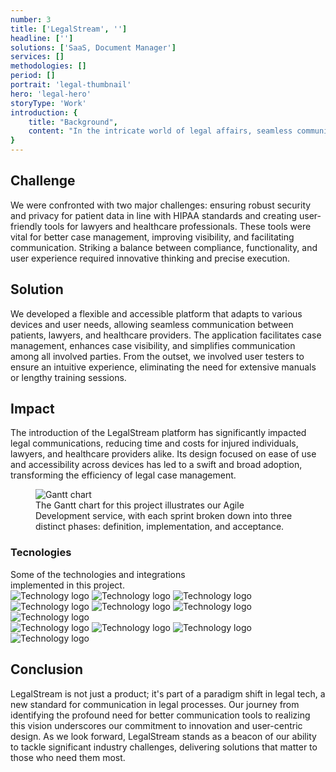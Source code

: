 ```yaml
---
number: 3
title: ['LegalStream', '']
headline: ['']
solutions: ['SaaS, Document Manager']
services: []
methodologies: []
period: []
portrait: 'legal-thumbnail'
hero: 'legal-hero'
storyType: 'Work'
introduction: {
    title: "Background",
    content: "In the intricate world of legal affairs, seamless communication is paramount—especially for those recuperating from injuries. Recognizing this critical need, we embarked on creating a groundbreaking platform. This web application is specifically designed to bridge the gap between injured individuals and their central points of contact: lawyers and healthcare providers. Our goal? To revolutionize communication efficiency and slash the exorbitant costs typically associated with legal processes."
}
---
```


<div>
    <h2>Challenge</h2>
    <p>We were confronted with two major challenges: ensuring robust security and privacy for patient data in line with HIPAA standards and creating user-friendly tools for lawyers and healthcare professionals. These tools were vital for better case management, improving visibility, and facilitating communication. Striking a balance between compliance, functionality, and user experience required innovative thinking and precise execution.</p>
</div>
<div>
    <h2>Solution</h2>
    <p>We developed a flexible and accessible platform that adapts to various devices and user needs, allowing seamless communication between patients, lawyers, and healthcare providers. The application facilitates case management, enhances case visibility, and simplifies communication among all involved parties. From the outset, we involved user testers to ensure an intuitive experience, eliminating the need for extensive manuals or lengthy training sessions.</p>
</div>

<div>
    <h2>Impact</h2>
    <p>The introduction of the LegalStream platform has significantly impacted legal communications, reducing time and costs for injured individuals, lawyers, and healthcare providers alike. Its design focused on ease of use and accessibility across devices has led to a swift and broad adoption, transforming the efficiency of legal case management.</p>
</div>


<div class="story_story__mainContent__gantt__TErEp">
    <figure>
        <img loading="lazy" src="/work/project-chart-es--ongoing.svg" alt="Gantt chart"/>
        <figcaption class="story_story__mainContent__caption__IQRnS">The Gantt chart for this project illustrates our Agile Development service, with each sprint broken down into three distinct phases: definition, implementation, and acceptance.</figcaption>
    </figure>
</div>
<div class="story_story__mainContent__technologies__v5XXm">
    <div>
        <h3>Tecnologies</h3>
        <span>Some of the technologies and integrations <br/>implemented in this project.</span>
    </div>   
    <div class="story_story__mainContent__technologies__images__6NSg5">
        <div>
            <img loading="lazy" alt="Technology logo" src="/technologies/html.svg"/>
            <img loading="lazy" alt="Technology logo" src="/technologies/css.svg"/>
            <img loading="lazy" alt="Technology logo" src="/technologies/javascript.svg"/>
            <img loading="lazy" alt="Technology logo" src="/technologies/maps.svg"/>
            <img loading="lazy" alt="Technology logo" src="/technologies/tag-manager.svg"/>
            <img loading="lazy" alt="Technology logo" src="/technologies/vue.svg"/>
            <img loading="lazy" alt="Technology logo" src="/technologies/sass.svg"/>
        </div>
        <div>
            <img loading="lazy" alt="Technology logo" src="/technologies/elasticsearch.svg"/>
            <img loading="lazy" alt="Technology logo" src="/technologies/stripe.svg" class="story_story__mainContent__technologies__images__large__KxVD1"/>
            <img loading="lazy" alt="Technology logo" src="/technologies/pixel.svg"/>
            <img loading="lazy" alt="Technology logo" src="/technologies/twilio.svg" class="story_story__mainContent__technologies__images__large__KxVD1"/>
        </div>
    </div>     
</div>
<div>
    <h2>Conclusion</h2>
    <p>LegalStream is not just a product; it's part of a paradigm shift in legal tech, a new standard for communication in legal processes. Our journey from identifying the profound need for better communication tools to realizing this vision underscores our commitment to innovation and user-centric design. As we look forward, LegalStream stands as a beacon of our ability to tackle significant industry challenges, delivering solutions that matter to those who need them most.</p>
</div>